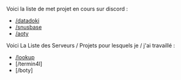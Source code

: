 Voici la liste de met projet en cours sur discord :
- [/datadoki](https://discord.gg/RHb8UyFb)
- [/snusbase](https://discord.gg/tyUNJPPY)
- [/aoty](https://discord.gg/dUtWSjrw)

Voici La Liste des Serveurs / Projets pour lesquels je / j'ai travaillé :
- [/lookup](https://discord.gg/lookup)
- [/termin4l]
- [/boty]

